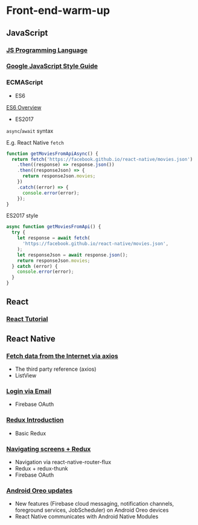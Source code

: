 # Front-end-warm-up

## JavaScript

### [JS Programming Language](https://github.com/Catherine22/Front-end-warm-up/tree/master/JavaScript)

### [Google JavaScript Style Guide](https://google.github.io/styleguide/jsguide.html)

### ECMAScript

-   ES6

[ES6 Overview](http://es6-features.org/#Constants)

-   ES2017

`async`/`await` syntax

E.g. React Native `fetch`

```Javascript
function getMoviesFromApiAsync() {
  return fetch('https://facebook.github.io/react-native/movies.json')
    .then((response) => response.json())
    .then((responseJson) => {
      return responseJson.movies;
    })
    .catch((error) => {
      console.error(error);
    });
}
```

ES2017 style

```Javascript
async function getMoviesFromApi() {
  try {
    let response = await fetch(
      'https://facebook.github.io/react-native/movies.json',
    );
    let responseJson = await response.json();
    return responseJson.movies;
  } catch (error) {
    console.error(error);
  }
}
```

## React

### [React Tutorial](https://github.com/Catherine22/Front-end-warm-up/tree/master/React)

## React Native

### [Fetch data from the Internet via axios](https://github.com/Catherine22/Front-end-warm-up/tree/master/React%20native/albums/)

-   The third party reference (axios)
-   ListView

### [Login via Email](https://github.com/Catherine22/Front-end-warm-up/blob/master/React%20native/auth/)

-   Firebase OAuth

### [Redux Introduction](https://github.com/Catherine22/Front-end-warm-up/blob/master/React%20native/tech_stack/)

-   Basic Redux

### [Navigating screens + Redux ](https://github.com/Catherine22/Front-end-warm-up/tree/master/React%20native/manager/)

-   Navigation via react-native-router-flux
-   Redux + redux-thunk
-   Firebase OAuth

### [Android Oreo updates ](https://github.com/Catherine22/Front-end-warm-up/tree/master/React%20native/Oreo)

-   New features (Firebase cloud messaging, notification channels, foreground services, JobScheduler) on Android Oreo devices
-   React Native communicates with Android Native Modules
